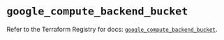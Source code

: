 # `google_compute_backend_bucket`

Refer to the Terraform Registry for docs: [`google_compute_backend_bucket`](https://registry.terraform.io/providers/hashicorp/google/5.43.0/docs/resources/compute_backend_bucket).
